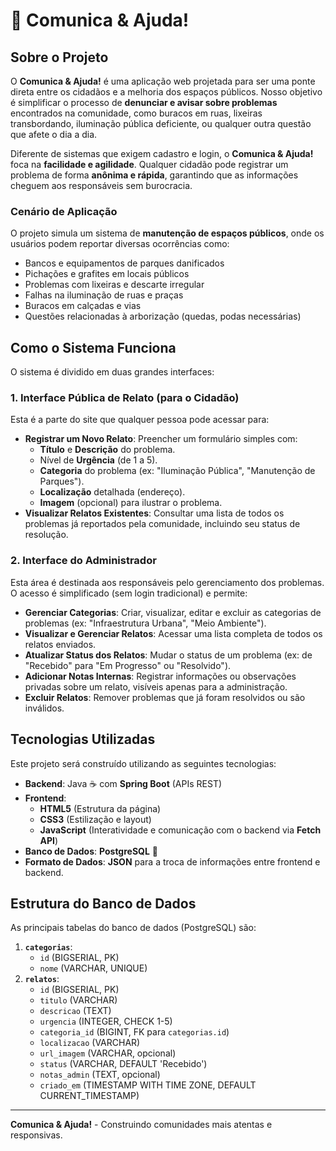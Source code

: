 # 📢 Comunica & Ajuda!

## Sobre o Projeto

O **Comunica & Ajuda!** é uma aplicação web projetada para ser uma ponte direta entre os cidadãos e a melhoria dos espaços públicos. Nosso objetivo é simplificar o processo de **denunciar e avisar sobre problemas** encontrados na comunidade, como buracos em ruas, lixeiras transbordando, iluminação pública deficiente, ou qualquer outra questão que afete o dia a dia.

Diferente de sistemas que exigem cadastro e login, o **Comunica & Ajuda!** foca na **facilidade e agilidade**. Qualquer cidadão pode registrar um problema de forma **anônima e rápida**, garantindo que as informações cheguem aos responsáveis sem burocracia.

### Cenário de Aplicação

O projeto simula um sistema de **manutenção de espaços públicos**, onde os usuários podem reportar diversas ocorrências como:

* Bancos e equipamentos de parques danificados
* Pichações e grafites em locais públicos
* Problemas com lixeiras e descarte irregular
* Falhas na iluminação de ruas e praças
* Buracos em calçadas e vias
* Questões relacionadas à arborização (quedas, podas necessárias)

## Como o Sistema Funciona

O sistema é dividido em duas grandes interfaces:

### 1. Interface Pública de Relato (para o Cidadão)

Esta é a parte do site que qualquer pessoa pode acessar para:

* **Registrar um Novo Relato**: Preencher um formulário simples com:
    * **Título** e **Descrição** do problema.
    * Nível de **Urgência** (de 1 a 5).
    * **Categoria** do problema (ex: "Iluminação Pública", "Manutenção de Parques").
    * **Localização** detalhada (endereço).
    * **Imagem** (opcional) para ilustrar o problema.
* **Visualizar Relatos Existentes**: Consultar uma lista de todos os problemas já reportados pela comunidade, incluindo seu status de resolução.

### 2. Interface do Administrador

Esta área é destinada aos responsáveis pelo gerenciamento dos problemas. O acesso é simplificado (sem login tradicional) e permite:

* **Gerenciar Categorias**: Criar, visualizar, editar e excluir as categorias de problemas (ex: "Infraestrutura Urbana", "Meio Ambiente").
* **Visualizar e Gerenciar Relatos**: Acessar uma lista completa de todos os relatos enviados.
* **Atualizar Status dos Relatos**: Mudar o status de um problema (ex: de "Recebido" para "Em Progresso" ou "Resolvido").
* **Adicionar Notas Internas**: Registrar informações ou observações privadas sobre um relato, visíveis apenas para a administração.
* **Excluir Relatos**: Remover problemas que já foram resolvidos ou são inválidos.

## Tecnologias Utilizadas

Este projeto será construído utilizando as seguintes tecnologias:

* **Backend**: Java ☕ com **Spring Boot** (APIs REST)
* **Frontend**:
    * **HTML5** (Estrutura da página)
    * **CSS3** (Estilização e layout)
    * **JavaScript** (Interatividade e comunicação com o backend via **Fetch API**)
* **Banco de Dados**: **PostgreSQL** 🐘
* **Formato de Dados**: **JSON** para a troca de informações entre frontend e backend.

## Estrutura do Banco de Dados

As principais tabelas do banco de dados (PostgreSQL) são:

1.  **`categorias`**:
    * `id` (BIGSERIAL, PK)
    * `nome` (VARCHAR, UNIQUE)
2.  **`relatos`**:
    * `id` (BIGSERIAL, PK)
    * `titulo` (VARCHAR)
    * `descricao` (TEXT)
    * `urgencia` (INTEGER, CHECK 1-5)
    * `categoria_id` (BIGINT, FK para `categorias.id`)
    * `localizacao` (VARCHAR)
    * `url_imagem` (VARCHAR, opcional)
    * `status` (VARCHAR, DEFAULT 'Recebido')
    * `notas_admin` (TEXT, opcional)
    * `criado_em` (TIMESTAMP WITH TIME ZONE, DEFAULT CURRENT_TIMESTAMP)

---

**Comunica & Ajuda!** - Construindo comunidades mais atentas e responsivas.

